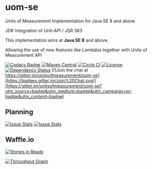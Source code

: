 uom-se
============

Units of Measurement Implementation for Java SE 8 and above

JDK Integration of Unit-API / JSR 363

This implementation aims at **Java SE 8** and above. 

Allowing the use of new features like *Lambdas* together with Units of Measurement API

[![Codacy Badge](https://api.codacy.com/project/badge/Grade/c3727b5bc16149dca5e51b23775cfce3)](https://www.codacy.com/app/unitsofmeasurement/uom-se?utm_source=github.com&utm_medium=referral&utm_content=unitsofmeasurement/uom-se&utm_campaign=badger)
[![Maven Central](https://maven-badges.herokuapp.com/maven-central/tec.uom/uom-se/badge.svg)](https://maven-badges.herokuapp.com/maven-central/tec.uom/uom-se)
[![Circle CI](https://circleci.com/gh/unitsofmeasurement/uom-se.svg?style=svg)](https://circleci.com/gh/unitsofmeasurement/uom-se) 
[![License](http://img.shields.io/badge/license-BSD3-blue.svg?style=flat-square)](http://opensource.org/licenses/BSD-3-Clause) 
[![Dependency Status](https://www.versioneye.com/user/projects/564f3e94ff016c003a000175/badge.svg?style=flat-square)](https://www.versioneye.com/user/projects/564f3e94ff016c003a000175)
[![Join the chat at https://gitter.im/unitsofmeasurement/uom-se](https://badges.gitter.im/Join%20Chat.svg)](https://gitter.im/unitsofmeasurement/uom-se?utm_source=badge&utm_medium=badge&utm_campaign=pr-badge&utm_content=badge)

Planning
------------
[![Issue Stats](http://issuestats.com/github/unitsofmeasurement/uom-se/badge/pr?style=flat-square)](http://issuestats.com/github/unitsofmeasurement/uom-se)
[![Issue Stats](http://issuestats.com/github/unitsofmeasurement/uom-se/badge/issue?style=flat-square)](http://issuestats.com/github/unitsofmeasurement/uom-se)

Waffle.io
------------
[![Stories in Ready](https://badge.waffle.io/unitsofmeasurement/uom-se.png?label=ready&title=Ready)](https://waffle.io/unitsofmeasurement/uom-se)

[![Throughput Graph](https://graphs.waffle.io/unitsofmeasurement/uom-se/throughput.svg)](https://waffle.io/unitsofmeasurement/uom-se/metrics)
